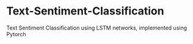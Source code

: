 # Text-Sentiment-Classification
Text Sentiment Classification using LSTM networks, implemented using Pytorch

